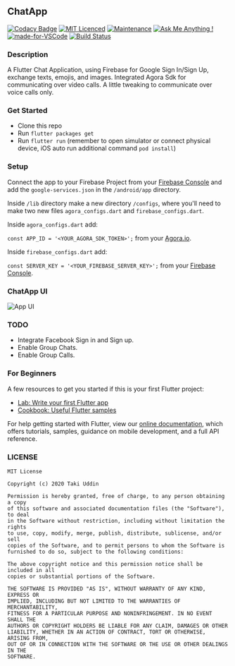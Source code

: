 ## ChatApp

[![Codacy Badge](https://api.codacy.com/project/badge/Grade/19d42f0130634dc48d8383e91b9a0cd3)](https://app.codacy.com/manual/takiuddin93/ChatApp?utm_source=github.com&utm_medium=referral&utm_content=takiuddin93/ChatApp&utm_campaign=Badge_Grade_Dashboard)
[![MIT Licenced](https://img.shields.io/badge/License-MIT-blue.svg)](https://github.com/takiuddin93/ChatApp/blob/master/LICENSE)
[![Maintenance](https://img.shields.io/badge/Maintained%3F-yes-green.svg)](https://github.com/takiuddin93/ChatApp/commits/master)
[![Ask Me Anything !](https://img.shields.io/badge/Ask%20me-anything-1abc9c.svg)](https://takiuddin.com)
[![made-for-VSCode](https://img.shields.io/badge/Made%20for-VSCode-1f425f.svg)](https://code.visualstudio.com/)
[![Build Status](https://travis-ci.org/takiuddin93/ChatApp.svg?branch=master)](https://travis-ci.org/github/takiuddin93/ChatApp)

### Description

A Flutter Chat Application, using Firebase for Google Sign In/Sign Up, exchange texts, emojis, and images. Integrated Agora Sdk for communicating over video calls. A little tweaking to communicate over voice calls only.

### Get Started

*   Clone this repo
*   Run `flutter packages get`
*   Run `flutter run` (remember to open simulator or connect physical device, iOS auto run additional command `pod install`)

### Setup

Connect the app to your Firebase Project from your [Firebase Console](http://console.firebase.google.com) and add the `google-services.json` in the `/android/app` directory.

Inside `/lib` directory make a new directory `/configs`, where you'll need to make two new files `agora_configs.dart` and `firebase_configs.dart`.

Inside `agora_configs.dart` add:

  `const APP_ID = '<YOUR_AGORA_SDK_TOKEN>';` from your [Agora.io](https://console.agora.io).

Inside `firebase_configs.dart` add: 
  
  `const SERVER_KEY = '<YOUR_FIREBASE_SERVER_KEY>';` from your [Firebase Console](http://console.firebase.google.com).

### ChatApp UI

![App UI](assets/images/ChatApp.png)

### TODO

*   Integrate Facebook Sign in and Sign up.
*   Enable Group Chats.
*   Enable Group Calls.

### For Beginners

A few resources to get you started if this is your first Flutter project:

*   [Lab: Write your first Flutter app](https://flutter.dev/docs/get-started/codelab)
*   [Cookbook: Useful Flutter samples](https://flutter.dev/docs/cookbook)

For help getting started with Flutter, view our
[online documentation](https://flutter.dev/docs), which offers tutorials,
samples, guidance on mobile development, and a full API reference.

### LICENSE

```
MIT License

Copyright (c) 2020 Taki Uddin

Permission is hereby granted, free of charge, to any person obtaining a copy
of this software and associated documentation files (the "Software"), to deal
in the Software without restriction, including without limitation the rights
to use, copy, modify, merge, publish, distribute, sublicense, and/or sell
copies of the Software, and to permit persons to whom the Software is
furnished to do so, subject to the following conditions:

The above copyright notice and this permission notice shall be included in all
copies or substantial portions of the Software.

THE SOFTWARE IS PROVIDED "AS IS", WITHOUT WARRANTY OF ANY KIND, EXPRESS OR
IMPLIED, INCLUDING BUT NOT LIMITED TO THE WARRANTIES OF MERCHANTABILITY,
FITNESS FOR A PARTICULAR PURPOSE AND NONINFRINGEMENT. IN NO EVENT SHALL THE
AUTHORS OR COPYRIGHT HOLDERS BE LIABLE FOR ANY CLAIM, DAMAGES OR OTHER
LIABILITY, WHETHER IN AN ACTION OF CONTRACT, TORT OR OTHERWISE, ARISING FROM,
OUT OF OR IN CONNECTION WITH THE SOFTWARE OR THE USE OR OTHER DEALINGS IN THE
SOFTWARE.
```
